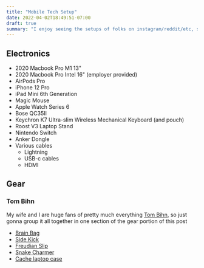 ```yaml
---
title: "Mobile Tech Setup"
date: 2022-04-02T18:49:51-07:00
draft: true
summary: "I enjoy seeing the setups of folks on instagram/reddit/etc, so here is a post that contains my mobile tech setup"
---
```


## Electronics

- 2020 Macbook Pro M1 13"
- 2020 Macbook Pro Intel 16" (employer provided)
- AirPods Pro
- iPhone 12 Pro
- iPad Mini 6th Generation
- Magic Mouse
- Apple Watch Series 6
- Bose QC35II
- Keychron K7 Ultra-slim Wireless Mechanical Keyboard (and pouch)
- Roost V3 Laptop Stand
- Nintendo Switch
- Anker Dongle
- Various cables
  - Lightning 
  - USB-c cables
  - HDMI

## Gear

### Tom Bihn

My wife and I are huge fans of pretty much everything [Tom Bihn](https://www.tombihn.com/), so just gonna group it all together in one section of the gear portion of this post

- [Brain Bag](https://www.tombihn.com/products/brain-bag?variant=48688348999)
- [Side Kick](https://www.tombihn.com/products/side-kick?variant=38035887882429)
- [Freudian Slip](https://www.tombihn.com/products/freudian-slip?variant=16409089479)
- [Snake Charmer](https://www.tombihn.com/products/snake-charmer?variant=40837519016125)
- [Cache laptop case](https://www.tombihn.com/products/cache?variant=6900434337855)